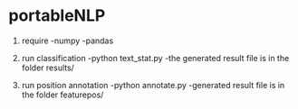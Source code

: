 # portableNLP
1. require
   -numpy
   -pandas 


2. run classification
  -python text_stat.py
  -the generated result file is in the folder results/

3. run position annotation
  -python annotate.py
  -generated result file is in the folder featurepos/
